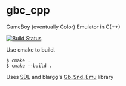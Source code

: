 # gbc_cpp
GameBoy (eventually Color) Emulator in C(++)

[![Build Status](https://travis-ci.com/finagle29/gbc_cpp.svg?branch=master)](https://travis-ci.com/finagle29/gbc_cpp)

Use cmake to build.

```console
$ cmake .
$ cmake --build .
```

Uses [SDL](https://www.libsdl.org/) and blargg's [Gb_Snd_Emu](http://www.slack.net/~ant/libs/audio.html#Gb_Snd_Emu) library

